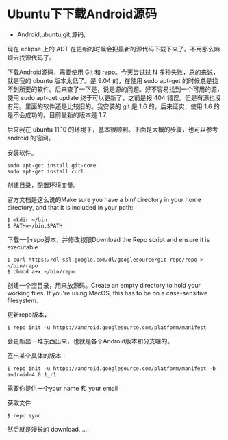 # Ubuntu下下载Android源码
- Android,ubuntu,git,源码,


现在 eclipse 上的 ADT 在更新的时候会把最新的源代码下载下来了。不用那么麻烦去找源代码了。

下载Android源码，需要使用 Git 和 repo。今天尝试过 N 多种失败，总的来说，就是我的 ubuntu 版本太低了。是 9.04 的，在使用 sudo apt-get 的时候总是找不到所要的软件。后来查了一下是，说是源的问题。好不容易找到一个可用的源，使用 sudo apt-get update 终于可以更新了，之前是报 404 错误。但是有源也没有用。里面的软件还是比较旧的。我安装的 git 是 1.6 的，后来证实，使用 1.6 的是不会成功的。目前最新的版本是 1.7.

后来我在 ubuntu 11.10 的环境下，基本很顺利。下面是大概的步骤，也可以参考 android 的官网。

安装软件。

    sudo apt-get install git-core
    sudo apt-get install curl

创建目录，配置环境变量。

官方文档是这么说的Make sure you have a bin/ directory in your home directory, and that it is included in your path:

    $ mkdir ~/bin
    $ PATH=~/bin:$PATH

下载一个repo脚本，并修改权限Download the Repo script and ensure it is executable

    $ curl https://dl-ssl.google.com/dl/googlesource/git-repo/repo > ~/bin/repo
    $ chmod a+x ~/bin/repo

创建一个空目录，用来放源码。Create an empty directory to hold your working files. If you're using MacOS, this has to be on a case-sensitive filesystem.

更新repo版本，

    $ repo init -u https://android.googlesource.com/platform/manifest

会更新出一堆东西出来，也就是各个Android版本和分支啥的。

签出某个具体的版本：

    $ repo init -u https://android.googlesource.com/platform/manifest -b android-4.0.1_r1

需要你提供一个your name 和 your email

获取文件

    $ repo sync

然后就是漫长的 download……